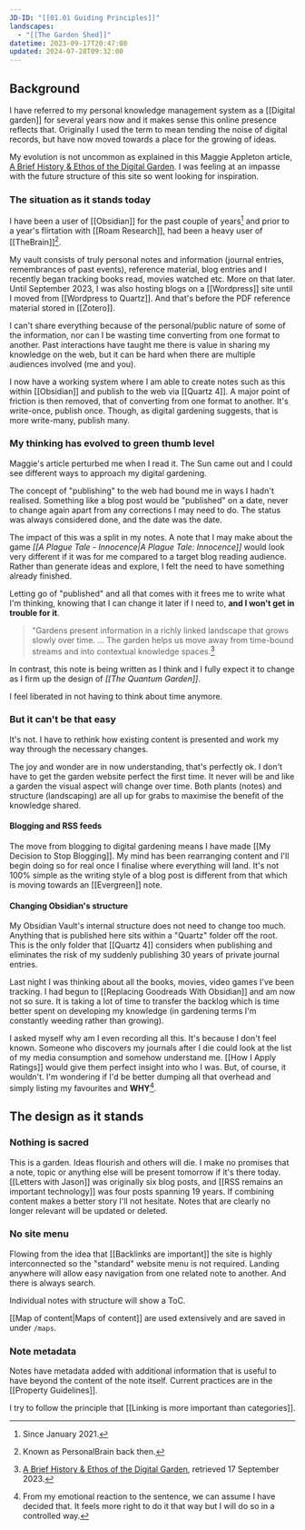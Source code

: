 ```yaml
---
JD-ID: "[[01.01 Guiding Principles]]"
landscapes:
  - "[[The Garden Shed]]"
datetime: 2023-09-17T20:47:00
updated: 2024-07-28T09:32:00
---
```

## Background
I have referred to my personal knowledge management system as a [[Digital garden]] for several years now and it makes sense this online presence reflects that. Originally I used the term to mean tending the noise of digital records, but have now moved towards a place for the growing of ideas.

My evolution is not uncommon as explained in this Maggie Appleton article, [A Brief History & Ethos of the Digital Garden](https://maggieappleton.com/garden-history). I was feeling at an impasse with the future structure of this site so went looking for inspiration.
### The situation as it stands today
I have been a user of [[Obsidian]] for the past couple of years[^3] and prior to a year's flirtation with [[Roam Research]], had been a heavy user of [[TheBrain]][^thebrain].

My vault consists of truly personal notes and information (journal entries, remembrances of past events), reference material, blog entries and I recently began tracking books read, movies watched etc. More on that later. Until September 2023, I was also hosting blogs on a [[Wordpress]] site until I moved from [[Wordpress to Quartz]]. And that's before the PDF reference material stored in [[Zotero]].

I can't share everything because of the personal/public nature of some of the information, nor can I be wasting time converting from one format to another. Past interactions have taught me there is value in sharing my knowledge on the web, but it can be hard when there are multiple audiences involved (me and you).

I now have a working system where I am able to create notes such as this within [[Obsidian]] and publish to the web via [[Quartz 4]]. A major point of friction is then removed, that of converting from one format to another. It's write-once, publish once. Though, as digital gardening suggests, that is more write-many, publish many.

### My thinking has evolved to green thumb level
Maggie's article perturbed me when I read it. The Sun came out and I could see different ways to approach my digital gardening.

The concept of "publishing" to the web had bound me in ways I hadn't realised. Something like a blog post would be "published" on a date, never to change again apart from any corrections I may need to do. The status was always considered done, and the date was the date.

The impact of this was a split in my notes. A note that I may make about the game *[[A Plague Tale - Innocence|A Plague Tale: Innocence]]* would look very different if it was for me compared to a target blog reading audience. Rather than generate ideas and explore, I felt the need to have something already finished.

Letting go of "published" and all that comes with it frees me to write what I'm thinking, knowing that I can change it later if I need to, **and I won't get in trouble for it**.

> "Gardens present information in a richly linked landscape that grows slowly over time. ... The garden helps us move away from time-bound streams and into contextual knowledge spaces.[^1]

In contrast, this note is being written as I think and I fully expect it to change as I firm up the design of *[[The Quantum Garden]]*.

I feel liberated in not having to think about time anymore.
### But it can't be that easy
It's not. I have to rethink how existing content is presented and work my way through the necessary changes.

The joy and wonder are in now understanding, that's perfectly ok. I don't have to get the garden website perfect the first time. It never will be and like a garden the visual aspect will change over time. Both plants (notes) and structure (landscaping) are all up for grabs to maximise the benefit of the knowledge shared.
#### Blogging and RSS feeds
The move from blogging to digital gardening means I have made [[My Decision to Stop Blogging]]. My mind has been rearranging content and I'll begin doing so for real once I finalise where everything will land. It's not 100% simple as the writing style of a blog post is different from that which is moving towards an [[Evergreen]] note.
#### Changing Obsidian's structure
My Obsidian Vault's internal structure does not need to change too much. Anything that is published here sits within a "Quartz" folder off the root. This is the only folder that [[Quartz 4]] considers when publishing and eliminates the risk of my suddenly publishing 30 years of private journal entries.

Last night I was thinking about all the books, movies, video games I've been tracking. I had begun to [[Replacing Goodreads With Obsidian]] and am now not so sure. It is taking a lot of time to transfer the backlog which is time better spent on developing my knowledge (in gardening terms I'm constantly weeding rather than growing).

I asked myself why am I even recording all this. It's because I don't feel known. Someone who discovers my journals after I die could look at the list of my media consumption and somehow understand me. [[How I Apply Ratings]] would give them perfect insight into who I was. But, of course, it wouldn't. I'm wondering if I'd be better dumping all that overhead and simply listing my favourites and **WHY**[^2].
## The design as it stands
### Nothing is sacred
This is a garden. Ideas flourish and others will die. I make no promises that a note, topic or anything else will be present tomorrow if it's there today. [[Letters with Jason]] was originally six blog posts, and [[RSS remains an important technology]] was four posts spanning 19 years. If combining content makes a better story I'll not hesitate. Notes that are clearly no longer relevant will be updated or deleted. 
### No site menu
Flowing from the idea that [[Backlinks are important]] the site is highly interconnected so the "standard" website menu is not required. Landing anywhere will allow easy navigation from one related note to another. And there is always search.

Individual notes with structure will show a ToC.

[[Map of content|Maps of content]] are used extensively and are saved in under `/maps`.
### Note metadata
Notes have metadata added with additional information that is useful to have beyond the content of the note itself. Current practices are in the [[Property Guidelines]].

I try to follow the principle that [[Linking is more important than categories]].


[^1]: [A Brief History & Ethos of the Digital Garden](https://omnivore.app/quantumgardener/a-brief-history-ethos-of-the-digital-garden-18a977b1a72), retrieved 17 September 2023.
[^2]: From my emotional reaction to the sentence, we can assume I have decided that. It feels more right to do it that way but I will do so in a controlled way.
[^thebrain]: Known as PersonalBrain back then.
[^3]: Since January 2021.